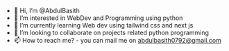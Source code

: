 - 👋 Hi, I’m @AbdulBasith
- 👀 I’m interested in WebDev and Programming using python 
- 🌱 I’m currently learning Web dev using tailwind css and next js
- 💞️ I’m looking to collaborate on projects related python programming
- 📫 How to reach me? - you can mail me on abdulbasith0792@gmail.com

<!---
Abdulbasith0792/Abdulbasith0792 is a ✨ special ✨ repository because its `README.md` (this file) appears on your GitHub profile.
You can click the Preview link to take a look at your changes.
--->
